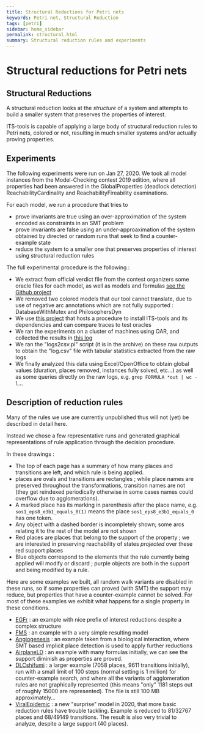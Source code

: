 ```yaml
---
title: Structural Reductions for Petri nets
keywords: Petri net, Structural Reduction
tags: [petri]
sidebar: home_sidebar
permalink: structural.html
summary: Structural reduction rules and experiments
---
```


# Structural reductions for Petri nets

## Structural Reductions

A structural reduction looks at the *structure* of a system and attempts to build a smaller system that preserves the properties of interest.

ITS-tools is capable of applying a large body of structural reduction rules to Petri nets, colored or not, resulting in much smaller systems and/or actually proving properties.

## Experiments

The following experiments were run on Jan 27, 2020. We took all model instances from the Model-Checking contest 2019 edition, where all properties had been answered in the GlobalProperties (deadlock detection) 
 ReachabilityCardinality and ReachabilityFireability examinations.
 
For each model, we run a procedure that tries to 

* prove invariants are true using an over-approximation of the system encoded as constraints in an SMT problem
* prove invariants are false using an under-approaximation of the system obtained by directed or random runs that seek to find a counter-example state
* reduce the system to a smaller one that preserves properties of interest using structural reduction rules

The full experimental procedure is the following :

* We extract from official verdict file from the contest organizers some oracle files for each model, as well as models and formulas [see the Github project](https://github.com/yanntm/pnmcc-models-2019)
* We removed two colored models that our tool cannot translate, due to use of negative arc annotations which are not fully supported : DatabaseWithMutex and PhilosophersDyn
* We use [this project](https://github.com/yanntm/ITS-Tools-pnmcc) that hosts a procedure to install ITS-tools and its dependencies and can compare traces to test oracles 
* We ran the experiments on a cluster of machines using OAR, and collected the results in [this log](./files/20200127.tgz) 
* We ran the "logs2csv.pl" script (it is in the archive) on these raw outputs to obtain the "log.csv" file with tabular statistics extracted from the raw logs
* We finally analyzed this data using Excel/OpenOffice to obtain global values (duration, places removed, instances fully solved, etc...) as well as some queries directly on the raw logs, e.g. `grep FORMULA *out | wc -l`...

## Description of reduction rules

Many of the rules we use are currently unpublished thus will not (yet) be described in detail here.

Instead we chose a few representative runs and generated graphical representations of rule application through the decision procedure.

In these drawings :
* The top of each page has a summary of how many places and transitions are left, and which rule is being applied.
* places are ovals and transitions are rectangles ; while place names are preserved throughout the transformations, transition names are not (they get reindexed periodically otherwise in some cases names could overflow due to agglomerations). 
* A marked place has its marking in parenthesis after the place name, e.g. `sos1_eps8_e3b1_equals_0(1)` means the place `sos1_eps8_e3b1_equals_0` has one token.
* Any object with a dashed border is incompletely shown; some arcs relating it to the rest of the model are not shown
* Red places are places that belong to the support of the property ; we are interested in preserving reachability of states *projected* over these red support places
* Blue objects correspond to the elements that the rule currently being applied will modify or discard ; purple objects are both in the support and being modified by a rule.

Here are some examples we built, all random walk variants are disabled in these runs, so if some properties can proved (with SMT) the support may reduce, but properties that have a counter-example cannot be solved.
For most of these examples we exhibit what happens for a single property in these conditions. 
* [EGFr](https://media.githubusercontent.com/media/lip6/ITSTools-web/master/files/EGFr-PT-10420_RF10.pdf) : an example with nice prefix of interest reductions despite a complex structure
* [FMS](https://media.githubusercontent.com/media/lip6/ITSTools-web/master/files/FMS-PT-020_RC8.pdf) : an example with a very simple resulting model
* [Angiogenesis](https://media.githubusercontent.com/media/lip6/ITSTools-web/master/files/Angiogenesis-PT-05_RC0.pdf) : an example taken from a biological interaction, where SMT based implicit place detection is used to apply further reductions
* [AirplaneLD](https://media.githubusercontent.com/media/lip6/ITSTools-web/master/files/AirplaneLD-PT-0010_RC.pdf) : an example with many formulas initially, we can see the support diminish as properties are proved.
* [DLCshifumi](https://media.githubusercontent.com/media/lip6/ITSTools-web/master/files/DLCshifumi-PT-3b_RC.pdf) : a larger example (7058 places, 9611 transitions initially), run with a small limit of 100 steps (normal setting is 1 million) for counter-example search, and where all the variants of agglomeration rules are not graphically represented (this means "only" 1181 steps out of roughly 15000 are represented). The file is still 100 MB approximately...
* [ViralEpidemic](https://media.githubusercontent.com/media/lip6/ITSTools-web/master/files/ViralEpidemic-PT-S04D1C1A06-RC.pdf) : a new "surprise" model in 2020, that more basic reduction rules have trouble tackling. Example is reduced to 81/32767 places and 68/49149 transitions. The result is also very trivial to analyze, despite a large support (40 places).


